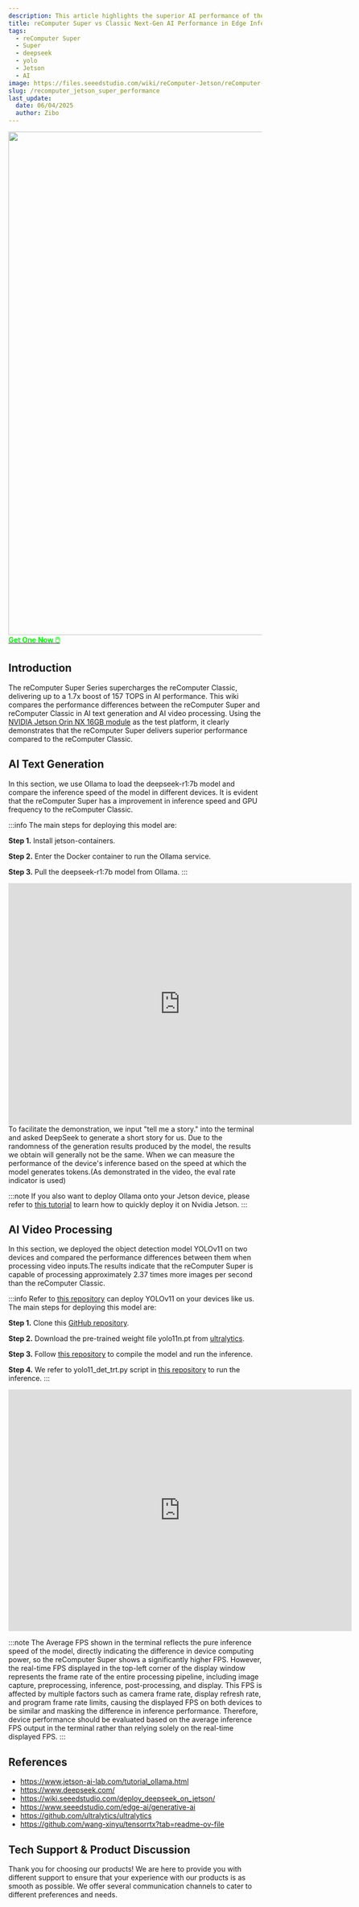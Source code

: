 ```yaml
---
description: This article highlights the superior AI performance of the reComputer Super compared to the reComputer Classic, demonstrating up to a 1.7x boost in AI compute power with the NVIDIA Jetson Orin NX 16GB. Through practical benchmarks in AI text generation using the DeepSeek-R1:7B model with Ollama, and AI video processing using the YOLOv11 object detection model, the results show that the reComputer Super delivers significantly faster inference speeds and higher GPU frequencies. Notably, it processes approximately 2.37 times more images per second than the Classic. The article also explains the importance of evaluating performance based on terminal-reported FPS rather than on-screen FPS, which can be limited by display and system factors.
title: reComputer Super vs Classic Next-Gen AI Performance in Edge Inferencing
tags:
  - reComputer Super
  - Super
  - deepseek
  - yolo
  - Jetson
  - AI
image: https://files.seeedstudio.com/wiki/reComputer-Jetson/reComputer-super/recomputer-super_robotics_2.webp
slug: /recomputer_jetson_super_performance
last_update:
  date: 06/04/2025
  author: Zibo
---
```



<div align="center">
  <img width ="1000" src="https://files.seeedstudio.com/wiki/reComputer-Jetson/reComputer-super/super.png"/>  
</div>

<div class="get_one_now_container" style={{textAlign: 'center'}}>
<a class="get_one_now_item" href="https://www.seeedstudio.com/reComputer-Super-Bundle.html">
<strong><span><font color={'FFFFFF'} size={"4"}> Get One Now 🖱️</font></span></strong>
</a></div>

## Introduction

<div style={{ textAlign: "justify" }}>
The reComputer Super Series supercharges the reComputer Classic, delivering up to a 1.7x boost of 157 TOPS in AI performance. This wiki compares the performance differences between the reComputer Super and reComputer Classic in AI text generation and AI video processing. Using the <a href="https://www.seeedstudio.com/NVIDIA-Jetson-Orin-NX-Module-16GB-p-5524.html" target="_blank">NVIDIA Jetson Orin NX 16GB module</a> as the test platform, it clearly demonstrates that the reComputer Super delivers superior performance compared to the reComputer Classic.
</div>

## AI Text Generation
<div style={{ textAlign: "justify" }}>
In this section, we use Ollama to load the deepseek-r1:7b model and compare the inference speed of the model in different devices. It is evident that the reComputer Super has a improvement in inference speed and GPU frequency to the reComputer Classic.
</div>

:::info
The main steps for deploying this model are:

**Step 1.** Install jetson-containers.

**Step 2.** Enter the Docker container to run the Ollama service.

**Step 3.** Pull the deepseek-r1:7b model from Ollama.
:::

<div align="center">
<iframe width="682" height="480" src="https://www.youtube.com/embed/nD1w-odV-ZU" title="Deepseek Inference on reComputer Classic and reComputer Super" frameborder="0" allow="accelerometer; autoplay; clipboard-write; encrypted-media; gyroscope; picture-in-picture; web-share" referrerpolicy="strict-origin-when-cross-origin" allowfullscreen></iframe>
</div>

<div style={{ textAlign: "justify" }}>
To facilitate the demonstration, we input "tell me a story." into the terminal and asked DeepSeek to generate a short story for us. Due to the randomness of the generation results produced by the model, the results we obtain will generally not be the same. When we can measure the performance of the device's inference based on the speed at which the model generates tokens.(As demonstrated in the video, the eval rate indicator is used)
</div>

:::note
If you also want to deploy Ollama onto your Jetson device, please refer to [this tutorial](https://www.jetson-ai-lab.com/tutorial_ollama.html) to learn how to quickly deploy it on Nvidia Jetson.
:::


## AI Video Processing

<div style={{ textAlign: "justify" }}>
In this section, we deployed the object detection model YOLOv11 on two devices and compared the performance differences between them when processing video inputs.The results indicate that the reComputer Super is capable of processing approximately 2.37 times more images per second than the reComputer Classic.
</div>

:::info
Refer to [this repository](https://github.com/wang-xinyu/tensorrtx/tree/master/yolo11) can deploy YOLOv11 on your devices like us.
The main steps for deploying this model are:

**Step 1.** Clone this [GitHub repository](https://github.com/wang-xinyu/tensorrtx/tree/master).

**Step 2.** Download the pre-trained weight file yolo11n.pt from [ultralytics](https://github.com/ultralytics/ultralytics).

**Step 3.** Follow [this repository](https://github.com/wang-xinyu/tensorrtx/tree/master/yolo11) to compile the model and run the inference.

**Step 4.** We refer to yolo11_det_trt.py script in [this repository](https://github.com/wang-xinyu/tensorrtx/tree/master/yolo11) to run the inference.
:::

<div align="center">
<iframe width="682" height="480" src="https://www.youtube.com/embed/ELbltFieez4" title="Yolo Inference on reComputer Classic and reComputer Super" frameborder="0" allow="accelerometer; autoplay; clipboard-write; encrypted-media; gyroscope; picture-in-picture; web-share" referrerpolicy="strict-origin-when-cross-origin" allowfullscreen></iframe>
</div>

:::note
The Average FPS shown in the terminal reflects the pure inference speed of the model, directly indicating the difference in device computing power, so the reComputer Super shows a significantly higher FPS. However, the real-time FPS displayed in the top-left corner of the display window represents the frame rate of the entire processing pipeline, including image capture, preprocessing, inference, post-processing, and display. This FPS is affected by multiple factors such as camera frame rate, display refresh rate, and program frame rate limits, causing the displayed FPS on both devices to be similar and masking the difference in inference performance. Therefore, device performance should be evaluated based on the average inference FPS output in the terminal rather than relying solely on the real-time displayed FPS.
:::

## References
- https://www.jetson-ai-lab.com/tutorial_ollama.html
- https://www.deepseek.com/
- https://wiki.seeedstudio.com/deploy_deepseek_on_jetson/
- https://www.seeedstudio.com/edge-ai/generative-ai
- https://github.com/ultralytics/ultralytics
- https://github.com/wang-xinyu/tensorrtx?tab=readme-ov-file




## Tech Support & Product Discussion

Thank you for choosing our products! We are here to provide you with different support to ensure that your experience with our products is as smooth as possible. We offer several communication channels to cater to different preferences and needs.

<div class="button_tech_support_container">
<a href="https://forum.seeedstudio.com/" class="button_forum"></a> 
<a href="https://www.seeedstudio.com/contacts" class="button_email"></a>
</div>

<div class="button_tech_support_container">
<a href="https://discord.gg/eWkprNDMU7" class="button_discord"></a> 
<a href="https://github.com/Seeed-Studio/wiki-documents/discussions/69" class="button_discussion"></a>
</div>